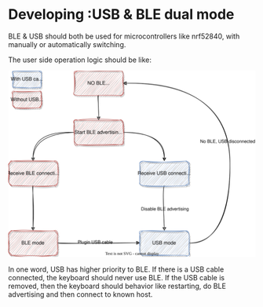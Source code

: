 # Developing :USB & BLE dual mode

BLE & USB should both be used for microcontrollers like nrf52840, with manually or automatically switching.

The user side operation logic should be like:

![usb_ble_switch](diagrams/usb_ble_switching.drawio.svg)

In one word, USB has higher priority to BLE. If there is a USB cable connected, the keyboard should never use BLE. If the USB cable is removed, then the keyboard should behavior like restarting, do BLE advertising and then connect to known host.
